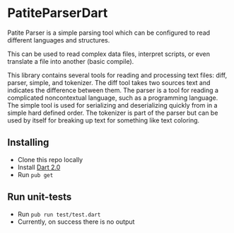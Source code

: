 # PatiteParserDart

Patite Parser is a simple parsing tool which can be
configured to read different languages and structures.

This can be used to read complex data files, interpret scripts,
or even translate a file into another (basic compile).

This library contains several tools for reading and processing text files:
diff, parser, simple, and tokenizer. The diff tool takes two sources text
and indicates the difference between them. The parser is a tool for
reading a complicated noncontextual language, such as a programming language.
The simple tool is used for serializing and deserializing quickly from
in a simple hard defined order. The tokenizer is part of the parser but can
be used by itself for breaking up text for something like text coloring.

## Installing

- Clone this repo locally
- Install [Dart 2.0](https://webdev.dartlang.org/)
- Run `pub get`

## Run unit-tests

- Run `pub run test/test.dart`
- Currently, on success there is no output
